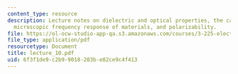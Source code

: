 ```yaml
---
content_type: resource
description: Lecture notes on dielectric and optical properties, the capacitor,  polarization,
  microscopic frequency response of materials, and polarizability.
file: https://ol-ocw-studio-app-qa.s3.amazonaws.com/courses/3-225-electronic-and-mechanical-properties-of-materials-fall-2007/6f3f1de9c2b99018203be82ce9c4f413_lecture_10.pdf
file_type: application/pdf
resourcetype: Document
title: lecture_10.pdf
uid: 6f3f1de9-c2b9-9018-203b-e82ce9c4f413
---
```

